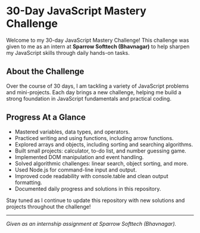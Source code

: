 # 30-Day JavaScript Mastery Challenge

Welcome to my 30-day JavaScript Mastery Challenge! This challenge was given to me as an intern at **Sparrow Softtech (Bhavnagar)** to help sharpen my JavaScript skills through daily hands-on tasks.

## About the Challenge

Over the course of 30 days, I am tackling a variety of JavaScript problems and mini-projects. Each day brings a new challenge, helping me build a strong foundation in JavaScript fundamentals and practical coding.

## Progress At a Glance

- Mastered variables, data types, and operators.
- Practiced writing and using functions, including arrow functions.
- Explored arrays and objects, including sorting and searching algorithms.
- Built small projects: calculator, to-do list, and number guessing game.
- Implemented DOM manipulation and event handling.
- Solved algorithmic challenges: linear search, object sorting, and more.
- Used Node.js for command-line input and output.
- Improved code readability with console.table and clean output formatting.
- Documented daily progress and solutions in this repository.

Stay tuned as I continue to update this repository with new solutions and projects throughout the challenge!

---
*Given as an internship assignment at Sparrow Softtech (Bhavnagar).*
